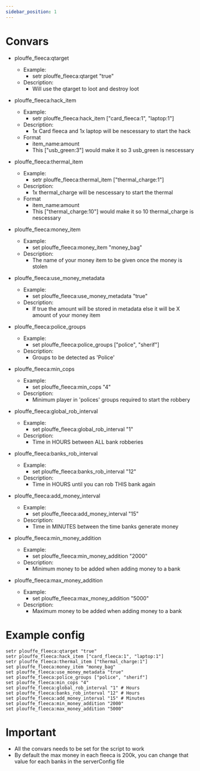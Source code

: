 ```yaml
---
sidebar_position: 1
---
```


# Convars
- plouffe_fleeca:qtarget
    - Example:
        - setr plouffe_fleeca:qtarget "true"
    - Description: 
        - Will use the qtarget to loot and destroy loot

- plouffe_fleeca:hack_item
    - Example:
        - setr plouffe_fleeca:hack_item ["card_fleeca:1", "laptop:1"]
    - Description: 
        - 1x Card fleeca and 1x laptop will be nescessary to start the hack
    - Format
        - item_name:amount 
        - This ["usb_green:3"] would make it so 3 usb_green is nescessary

- plouffe_fleeca:thermal_item
    - Example:
        - setr plouffe_fleeca:thermal_item ["thermal_charge:1"]
    - Description: 
        - 1x thermal_charge will be nescessary to start the thermal
    - Format
        - item_name:amount 
        - This ["thermal_charge:10"] would make it so 10 thermal_charge is nescessary

- plouffe_fleeca:money_item
    - Example:
        - set plouffe_fleeca:money_item "money_bag"
    - Description: 
        - The name of your money item to be given once the money is stolen

- plouffe_fleeca:use_money_metadata
    - Example:
        - set plouffe_fleeca:use_money_metadata "true"
    - Description: 
        - If true the amount will be stored in metadata else it will be X amount of your money item

- plouffe_fleeca:police_groups
    - Example:
        - set plouffe_fleeca:police_groups ["police", "sherif"]
    - Description: 
        - Groups to be detected as 'Police'

- plouffe_fleeca:min_cops
    - Example:
        - set plouffe_fleeca:min_cops "4"
    - Description: 
        - Minimum player in 'polices' groups required to start the robbery

- plouffe_fleeca:global_rob_interval
    - Example:
        - set plouffe_fleeca:global_rob_interval "1"
    - Description: 
        - Time in HOURS between ALL bank robberies

- plouffe_fleeca:banks_rob_interval
    - Example:
        - set plouffe_fleeca:banks_rob_interval "12"
    - Description: 
        - Time in HOURS until you can rob THIS bank again

- plouffe_fleeca:add_money_interval
    - Example:
        - set plouffe_fleeca:add_money_interval "15"
    - Description: 
        - Time in MINUTES between the time banks generate money

- plouffe_fleeca:min_money_addition
    - Example:
        - set plouffe_fleeca:min_money_addition "2000"
    - Description: 
        - Minimum money to be added when adding money to a bank

- plouffe_fleeca:max_money_addition
    - Example:
        - set plouffe_fleeca:max_money_addition "5000"
    - Description: 
        - Maximum money to be added when adding money to a bank


# Example config 

```
setr plouffe_fleeca:qtarget "true"
setr plouffe_fleeca:hack_item ["card_fleeca:1", "laptop:1"]
setr plouffe_fleeca:thermal_item ["thermal_charge:1"]
set plouffe_fleeca:money_item "money_bag"
set plouffe_fleeca:use_money_metadata "true"
set plouffe_fleeca:police_groups ["police", "sherif"]
set plouffe_fleeca:min_cops "4"
set plouffe_fleeca:global_rob_interval "1" # Hours
set plouffe_fleeca:banks_rob_interval "12" # Hours
set plouffe_fleeca:add_money_interval "15" # Minutes
set plouffe_fleeca:min_money_addition "2000"
set plouffe_fleeca:max_money_addition "5000"
```

# Important

- All the convars needs to be set for the script to work
- By default the max money in each fleeca is 200k, you can change that value for each banks in the serverConfig file